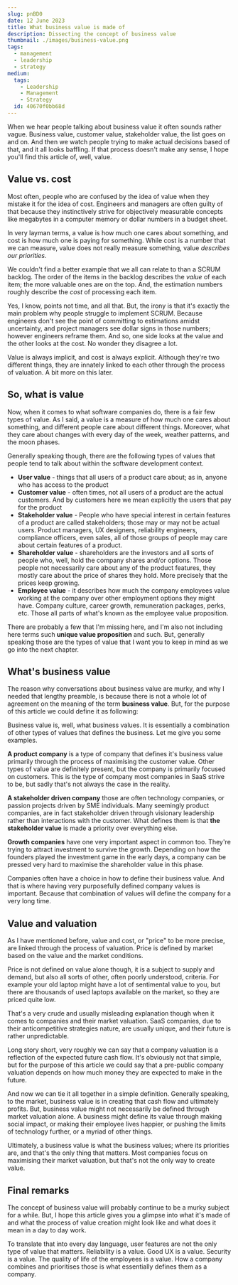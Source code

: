 ```yaml
---
slug: pnBD0
date: 12 June 2023
title: What business value is made of
description: Dissecting the concept of business value
thumbnail: ./images/business-value.png
tags:
  - management
  - leadership
  - strategy
medium:
  tags:
    - Leadership
    - Management
    - Strategy
  id: 40670f0bb68d
---
```


When we hear people talking about business value it often sounds rather vague.
Business value, customer value, stakeholder value, the list goes on and on. And
then we watch people trying to make actual decisions based of that, and it all
looks baffling. If that process doesn't make any sense, I hope you'll find this
article of, well, value.

## Value vs. cost

Most often, people who are confused by the idea of value when they mistake it
for the idea of cost. Engineers and managers are often guilty of that because
they instinctively strive for objectively measurable concepts like megabytes in
a computer memory or dollar numbers in a budget sheet.

In very layman terms, a value is how much one cares about something, and cost is
how much one is paying for something. While cost is a number that we can
measure, value does not really measure something, value _describes our
priorities_.

We couldn't find a better example that we all can relate to than a SCRUM
backlog. The order of the items in the backlog describes the _value_ of each
item; the more valuable ones are on the top. And, the estimation numbers roughly
describe the _cost_ of processing each item.

Yes, I know, points not time, and all that. But, the irony is that it's exactly
the main problem why people struggle to implement SCRUM. Because engineers don't
see the point of committing to estimations amidst uncertainty, and project
managers see dollar signs in those numbers; however engineers reframe them. And
so, one side looks at the value and the other looks at the cost. No wonder they
disagree a lot.

Value is always implicit, and cost is always explicit. Although they're two
different things, they are innately linked to each other through the process of
valuation. A bit more on this later.

## So, what is value

Now, when it comes to what software companies do, there is a fair few types of
value. As I said, a value is a measure of how much one cares about something,
and different people care about different things. Moreover, what they care about
changes with every day of the week, weather patterns, and the moon phases.

Generally speaking though, there are the following types of values that people
tend to talk about within the software development context.

- **User value** - things that all users of a product care about; as in, anyone
  who has access to the product
- **Customer value** - often times, not all users of a product are the actual
  customers. And by customers here we mean explicitly the users that pay for the
  product
- **Stakeholder value** - People who have special interest in certain features
  of a product are called stakeholders; those may or may not be actual users.
  Product managers, UX designers, reliability engineers, compliance officers,
  even sales, all of those groups of people may care about certain features of a
  product.
- **Shareholder value** - shareholders are the investors and all sorts of people
  who, well, hold the company shares and/or options. Those people not
  necessarily care about any of the product features, they mostly care about the
  price of shares they hold. More precisely that the prices keep growing.
- **Employee value** - it describes how much the company employees value working
  at the company over other employment options they might have. Company culture,
  career growth, remuneration packages, perks, etc. Those all parts of what's
  known as the employee value proposition.

There are probably a few that I'm missing here, and I'm also not including here
terms such **unique value proposition** and such. But, generally speaking those
are the types of value that I want you to keep in mind as we go into the next
chapter.

## What's business value

The reason why conversations about business value are murky, and why I needed
that lengthy preamble, is because there is not a whole lot of agreement on the
meaning of the term **business value**. But, for the purpose of this article we
could define it as following:

Business value is, well, what business values. It is essentially a combination
of other types of values that defines the business. Let me give you some
examples.

**A product company** is a type of company that defines it's business value
primarily through the process of maximising the customer value. Other types of
value are definitely present, but the company is primarily focused on customers.
This is the type of company most companies in SaaS strive to be, but sadly
that's not always the case in the reality.

**A stakeholder driven company** those are often technology companies, or
passion projects driven by SME individuals. Many seemingly product companies,
are in fact stakeholder driven through visionary leadership rather than
interactions with the customer. What defines them is that **the stakeholder
value** is made a priority over everything else.

**Growth companies** have one very important aspect in common too. They're
trying to attract investment to survive the growth. Depending on how the
founders played the investment game in the early days, a company can be pressed
very hard to maximise the shareholder value in this phase.

Companies often have a choice in how to define their business value. And that is
where having very purposefully defined company values is important. Because that
combination of values will define the company for a very long time.

## Value and valuation

As I have mentioned before, value and cost, or "price" to be more precise, are
linked through the process of valuation. Price is defined by market based on the
value and the market conditions.

Price is not defined on value alone though, it is a subject to supply and
demand, but also all sorts of other, often poorly understood, criteria. For
example your old laptop might have a lot of sentimental value to you, but there
are thousands of used laptops available on the market, so they are priced quite
low.

That's a very crude and usually misleading explanation though when it comes to
companies and their market valuation. SaaS companies, due to their
anticompetitive strategies nature, are usually unique, and their future is
rather unpredictable.

Long story short, very roughly we can say that a company valuation is a
reflection of the expected future cash flow. It's obviously not that simple, but
for the purpose of this article we could say that a pre-public company valuation
depends on how much money they are expected to make in the future.

And now we can tie it all together in a simple definition. Generally speaking,
to the market, business value is in creating that cash flow and ultimately
profits. But, business value might not necessarily be defined through market
valuation alone. A business might define its value through making social impact,
or making their employee lives happier, or pushing the limits of technology
further, or a myriad of other things.

Ultimately, a business value is what the business values; where its priorities
are, and that's the only thing that matters. Most companies focus on maximising
their market valuation, but that's not the only way to create value.

## Final remarks

The concept of business value will probably continue to be a murky subject for a
while. But, I hope this article gives you a glimpse into what it's made of and
what the process of value creation might look like and what does it mean in a
day to day work.

To translate that into every day language, user features are not the only type
of value that matters. Reliability is a value. Good UX is a value. Security is a
value. The quality of life of the employees is a value. How a company combines
and prioritises those is what essentially defines them as a company.

